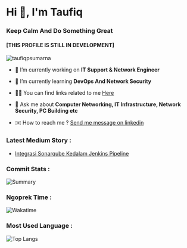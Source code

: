 <!--Introduction-->
# Hi 👋, I'm Taufiq
### Keep Calm And Do Something Great
#### [THIS PROFILE IS STILL IN DEVELOPMENT]
<!--Profile View Stat-->
<p align="left"> <img src="https://komarev.com/ghpvc/?username=taufiqpsumarna&label=Profile%20views&color=0e75b6&style=flat" alt="taufiqpsumarna" /> </p>

<!--Description-->
- 🔭 I’m currently working on **IT Support & Network Engineer**

- 🌱 I’m currently learning **DevOps And Network Security**

- 👨‍💻 You can find links related to me <a href="https://taufiqpsumarna.my.id/" target="_blank" rel="noopener"> Here </a>

- 💬 Ask me about **Computer Networking, IT Infrastructure, Network Security, PC Building etc**

- ✉️ How to reach me ? <a href="https://linkedin.com/in/taufiqpsumarna" target="_blank" rel="noopener"> Send me message on linkedin </a>

### Latest Medium Story :
<!-- MEDIUM-STORY-LIST:START -->
- [Integrasi Sonarqube Kedalam Jenkins Pipeline](https://medium.com/@taufiqpsumarna/integrasi-sonarqube-kedalam-jenkins-pipeline-3cb3de98fdbe?source=rss-40f27c1248c3------2)
<!-- MEDIUM-STORY-LIST:END -->

<!--Contact-->
<!--
### Connect with me :
 <p align="left">
<a href="https://linkedin.com/in/taufiqpsumarna" target="_blank"><img align="center"
            src="https://img.icons8.com/fluency/search/32/linkedin.png" alt="linkedin:taufiqpsumarna" /></a>
    <a href="https://dev.to/taufiqpsumarna" target="_blank"><img align="center"
            src="https://img.icons8.com/fluency/search/32/code.png" alt="dev.to:taufiqpsumarna" alt="taufiqpsumarna" /></a>
</p> -->

<!--Skills-->
<!-- ### Tools :
<p align="left"> 
<a href="https://aws.amazon.com" target="_blank" rel="noreferrer"> <img src="https://img.icons8.com/color/search/32/amazon-web-services.png" alt=aws/> </a>
<a href="https://www.gnu.org/software/bash/" target="_blank" rel="noreferrer"> <img src="https://img.icons8.com/office/search/32/console.png" alt="bash" /> </a> 
<a href="https://getbootstrap.com" target="_blank" rel="noreferrer"> <img src="https://img.icons8.com/color/search/32/bootstrap.png" alt="bootstrap" /> </a>
<a href="https://www.w3schools.com/css/" target="_blank" rel="noreferrer"> <img src="https://img.icons8.com/color/search/32/css3.png" alt="css3" /> </a>
<a href="https://www.docker.com/" target="_blank" rel="noreferrer"> <img src="https://img.icons8.com/color/search/32/docker.png" alt="docker" /> </a> 
<a href="https://www.elastic.co" target="_blank" rel="noreferrer"> <img src="https://img.icons8.com/color/search/32/elasticsearch.png" alt="elasticsearch" /> </a> 
<a href="https://www.gatsbyjs.com/" target="_blank" rel="noreferrer"> <img src="https://img.icons8.com/color/search/32/gatsbyjs.png" alt="gatsby" /> </a> 
<a href="https://www.contentful.com/" target="_blank" rel="noreferrer"> <img src="https://pipedream.com/s.v0/app_mLNhoV/logo/orig" alt="contentful" height="32" width="auto" /> </a> 
<a href="https://cloud.google.com" target="_blank" rel="noreferrer"> <img src="https://img.icons8.com/color/search/32/google-cloud.png" alt="gcp" /> </a> 
<a href="https://git-scm.com/" target="_blank" rel="noreferrer"> <img src="https://img.icons8.com/color/search/32/git.png" alt="git" /> </a> 
<a href="https://grafana.com" target="_blank" rel="noreferrer"> <img src="https://img.icons8.com/color/search/32/grafana.png" alt="grafana" /> </a> 
<a href="https://ifttt.com/" target="_blank" rel="noreferrer"> <img src="https://img.icons8.com/color/search/32/ifttt.png" alt="ifttt" /> </a> 
<a href="https://www.elastic.co/kibana" target="_blank" rel="noreferrer"> <img src="https://img.icons8.com/color/search/32/kibana.png" alt="kibana"> </a> 
<a href="https://kubernetes.io" target="_blank" rel="noreferrer"> <img  src="https://img.icons8.com/color/search/32/kubernetes.png" alt="kubernetes" /> </a> 
<a href="https://www.linux.org/" target="_blank" rel="noreferrer"> <img src="https://img.icons8.com/color/search/32/linux.png" alt="linux" /> </a> 
<a href="https://mariadb.org/" target="_blank" rel="noreferrer"> <img src="https://img.icons8.com/color/search/32/maria-db.png" alt="mariadb" /> </a> 
<a href="https://www.mongodb.com/" target="_blank" rel="noreferrer"> <img src="https://img.icons8.com/color/search/32/mongodb.png" alt="mongodb"></a> 
<a href="https://www.mysql.com/" target="_blank" rel="noreferrer"> <img src="https://img.icons8.com/color/search/32/mysql-logo.png" alt="mysql" /> </a> 
<a href="https://www.nginx.com" target="_blank" rel="noreferrer"> <img src="https://img.icons8.com/color/search/32/nginx.png" alt="nginx" /> </a> 
<a href="https://nodejs.org" target="_blank" rel="noreferrer"> <img src="https://img.icons8.com/color/search/32/nodejs.png" alt="nodejs" /> </a> 
<a href="https://www.photoshop.com/en" target="_blank" rel="noreferrer"> <img src="https://img.icons8.com/color/search/32/adobe-photoshop--v1.png" alt="photoshop" /> </a> 
<a href="https://www.php.net" target="_blank" rel="noreferrer"> <img src="https://img.icons8.com/color/search/32/php.png" alt="php" /> </a>
<a href="https://www.postgresql.org" target="_blank" rel="noreferrer"> <img src="https://img.icons8.com/color/search/32/postgreesql.png" alt="postgresql" /> </a>
<a href="https://www.python.org" target="_blank" rel="noreferrer"> <img src="https://img.icons8.com/color/search/32/python--v1.png" alt="python" /> </a> 
<a href="https://sass-lang.com" target="_blank" rel="noreferrer"> <img src="https://img.icons8.com/color/search/32/sass.png" alt="sass" /> </a> 
<a href="https://www.selenium.dev" target="_blank" rel="noreferrer"> <img src="https://img.icons8.com/color/search/32/selenium-test-automation.png" alt="selenium" /> </a> 
<a href="https://www.sqlite.org/" target="_blank" rel="noreferrer"> <img src="https://cdn.icon-icons.com/icons2/2699/PNG/512/sqlite_logo_icon_169724.png" alt="sqlite" height="32" width="auto"/> </a>
</p> -->


<!-- My Stats -->

### Commit Stats :

<p align="left">
<img src="https://github-readme-stats.vercel.app/api?username=taufiqpsumarna&show_icons=true&locale=en&theme=swift" alt="Summary" /> <br>


### Ngoprek Time :

<img src="https://github-readme-stats.vercel.app/api/wakatime?username=taufiqpsumarna&theme=swift" alt="Wakatime"> <br>

### Most Used Language :

<img src="https://github-readme-stats.vercel.app/api/top-langs?username=taufiqpsumarna&show_icons=true&locale=en&layout=compact&theme=swift" alt="Top Langs"/> <br>
</p>
